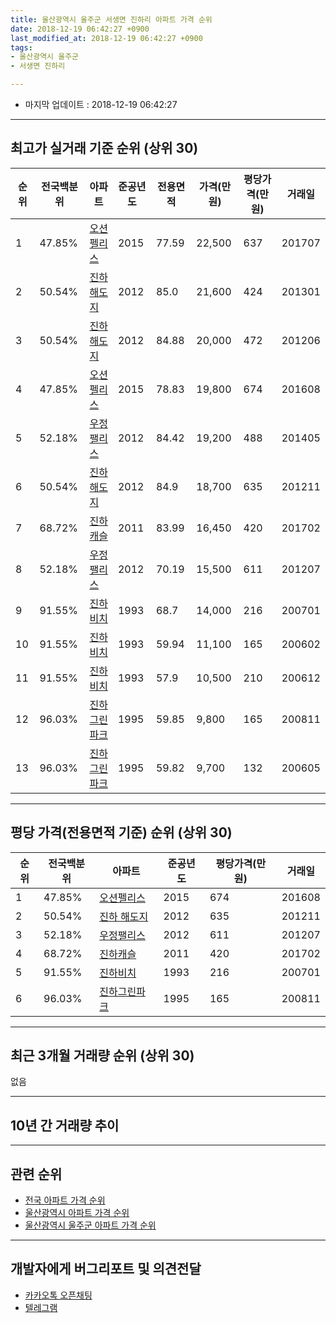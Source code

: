 ```yaml
---
title: 울산광역시 울주군 서생면 진하리 아파트 가격 순위
date: 2018-12-19 06:42:27 +0900
last_modified_at: 2018-12-19 06:42:27 +0900
tags:
- 울산광역시 울주군
- 서생면 진하리

---
```


* 마지막 업데이트 : 2018-12-19 06:42:27

---

## 최고가 실거래 기준 순위 (상위 30)


|순위|전국백분위|아파트|준공년도|전용면적|가격(만원)|평당가격(만원)|거래일|
|---|---|---|---|---|---|---|---|
|1|47.85%|[오션펠리스](https://search.naver.com/search.naver?query=%EC%9A%B8%EC%82%B0%EA%B4%91%EC%97%AD%EC%8B%9C+%EC%9A%B8%EC%A3%BC%EA%B5%B0+%EC%84%9C%EC%83%9D%EB%A9%B4+%EC%A7%84%ED%95%98%EB%A6%AC+%EC%98%A4%EC%85%98%ED%8E%A0%EB%A6%AC%EC%8A%A4)|2015|77.59|22,500|637|201707|
|2|50.54%|[진하 해도지](https://search.naver.com/search.naver?query=%EC%9A%B8%EC%82%B0%EA%B4%91%EC%97%AD%EC%8B%9C+%EC%9A%B8%EC%A3%BC%EA%B5%B0+%EC%84%9C%EC%83%9D%EB%A9%B4+%EC%A7%84%ED%95%98%EB%A6%AC+%EC%A7%84%ED%95%98+%ED%95%B4%EB%8F%84%EC%A7%80)|2012|85.0|21,600|424|201301|
|3|50.54%|[진하 해도지](https://search.naver.com/search.naver?query=%EC%9A%B8%EC%82%B0%EA%B4%91%EC%97%AD%EC%8B%9C+%EC%9A%B8%EC%A3%BC%EA%B5%B0+%EC%84%9C%EC%83%9D%EB%A9%B4+%EC%A7%84%ED%95%98%EB%A6%AC+%EC%A7%84%ED%95%98+%ED%95%B4%EB%8F%84%EC%A7%80)|2012|84.88|20,000|472|201206|
|4|47.85%|[오션펠리스](https://search.naver.com/search.naver?query=%EC%9A%B8%EC%82%B0%EA%B4%91%EC%97%AD%EC%8B%9C+%EC%9A%B8%EC%A3%BC%EA%B5%B0+%EC%84%9C%EC%83%9D%EB%A9%B4+%EC%A7%84%ED%95%98%EB%A6%AC+%EC%98%A4%EC%85%98%ED%8E%A0%EB%A6%AC%EC%8A%A4)|2015|78.83|19,800|674|201608|
|5|52.18%|[우정팰리스](https://search.naver.com/search.naver?query=%EC%9A%B8%EC%82%B0%EA%B4%91%EC%97%AD%EC%8B%9C+%EC%9A%B8%EC%A3%BC%EA%B5%B0+%EC%84%9C%EC%83%9D%EB%A9%B4+%EC%A7%84%ED%95%98%EB%A6%AC+%EC%9A%B0%EC%A0%95%ED%8C%B0%EB%A6%AC%EC%8A%A4)|2012|84.42|19,200|488|201405|
|6|50.54%|[진하 해도지](https://search.naver.com/search.naver?query=%EC%9A%B8%EC%82%B0%EA%B4%91%EC%97%AD%EC%8B%9C+%EC%9A%B8%EC%A3%BC%EA%B5%B0+%EC%84%9C%EC%83%9D%EB%A9%B4+%EC%A7%84%ED%95%98%EB%A6%AC+%EC%A7%84%ED%95%98+%ED%95%B4%EB%8F%84%EC%A7%80)|2012|84.9|18,700|635|201211|
|7|68.72%|[진하캐슬](https://search.naver.com/search.naver?query=%EC%9A%B8%EC%82%B0%EA%B4%91%EC%97%AD%EC%8B%9C+%EC%9A%B8%EC%A3%BC%EA%B5%B0+%EC%84%9C%EC%83%9D%EB%A9%B4+%EC%A7%84%ED%95%98%EB%A6%AC+%EC%A7%84%ED%95%98%EC%BA%90%EC%8A%AC)|2011|83.99|16,450|420|201702|
|8|52.18%|[우정팰리스](https://search.naver.com/search.naver?query=%EC%9A%B8%EC%82%B0%EA%B4%91%EC%97%AD%EC%8B%9C+%EC%9A%B8%EC%A3%BC%EA%B5%B0+%EC%84%9C%EC%83%9D%EB%A9%B4+%EC%A7%84%ED%95%98%EB%A6%AC+%EC%9A%B0%EC%A0%95%ED%8C%B0%EB%A6%AC%EC%8A%A4)|2012|70.19|15,500|611|201207|
|9|91.55%|[진하비치](https://search.naver.com/search.naver?query=%EC%9A%B8%EC%82%B0%EA%B4%91%EC%97%AD%EC%8B%9C+%EC%9A%B8%EC%A3%BC%EA%B5%B0+%EC%84%9C%EC%83%9D%EB%A9%B4+%EC%A7%84%ED%95%98%EB%A6%AC+%EC%A7%84%ED%95%98%EB%B9%84%EC%B9%98)|1993|68.7|14,000|216|200701|
|10|91.55%|[진하비치](https://search.naver.com/search.naver?query=%EC%9A%B8%EC%82%B0%EA%B4%91%EC%97%AD%EC%8B%9C+%EC%9A%B8%EC%A3%BC%EA%B5%B0+%EC%84%9C%EC%83%9D%EB%A9%B4+%EC%A7%84%ED%95%98%EB%A6%AC+%EC%A7%84%ED%95%98%EB%B9%84%EC%B9%98)|1993|59.94|11,100|165|200602|
|11|91.55%|[진하비치](https://search.naver.com/search.naver?query=%EC%9A%B8%EC%82%B0%EA%B4%91%EC%97%AD%EC%8B%9C+%EC%9A%B8%EC%A3%BC%EA%B5%B0+%EC%84%9C%EC%83%9D%EB%A9%B4+%EC%A7%84%ED%95%98%EB%A6%AC+%EC%A7%84%ED%95%98%EB%B9%84%EC%B9%98)|1993|57.9|10,500|210|200612|
|12|96.03%|[진하그린파크](https://search.naver.com/search.naver?query=%EC%9A%B8%EC%82%B0%EA%B4%91%EC%97%AD%EC%8B%9C+%EC%9A%B8%EC%A3%BC%EA%B5%B0+%EC%84%9C%EC%83%9D%EB%A9%B4+%EC%A7%84%ED%95%98%EB%A6%AC+%EC%A7%84%ED%95%98%EA%B7%B8%EB%A6%B0%ED%8C%8C%ED%81%AC)|1995|59.85|9,800|165|200811|
|13|96.03%|[진하그린파크](https://search.naver.com/search.naver?query=%EC%9A%B8%EC%82%B0%EA%B4%91%EC%97%AD%EC%8B%9C+%EC%9A%B8%EC%A3%BC%EA%B5%B0+%EC%84%9C%EC%83%9D%EB%A9%B4+%EC%A7%84%ED%95%98%EB%A6%AC+%EC%A7%84%ED%95%98%EA%B7%B8%EB%A6%B0%ED%8C%8C%ED%81%AC)|1995|59.82|9,700|132|200605|


---

## 평당 가격(전용면적 기준) 순위 (상위 30)


|순위|전국백분위|아파트|준공년도|평당가격(만원)|거래일|
|---|---|---|---|---|---|
|1|47.85%|[오션펠리스](https://search.naver.com/search.naver?query=%EC%9A%B8%EC%82%B0%EA%B4%91%EC%97%AD%EC%8B%9C+%EC%9A%B8%EC%A3%BC%EA%B5%B0+%EC%84%9C%EC%83%9D%EB%A9%B4+%EC%A7%84%ED%95%98%EB%A6%AC+%EC%98%A4%EC%85%98%ED%8E%A0%EB%A6%AC%EC%8A%A4)|2015|674|201608|
|2|50.54%|[진하 해도지](https://search.naver.com/search.naver?query=%EC%9A%B8%EC%82%B0%EA%B4%91%EC%97%AD%EC%8B%9C+%EC%9A%B8%EC%A3%BC%EA%B5%B0+%EC%84%9C%EC%83%9D%EB%A9%B4+%EC%A7%84%ED%95%98%EB%A6%AC+%EC%A7%84%ED%95%98+%ED%95%B4%EB%8F%84%EC%A7%80)|2012|635|201211|
|3|52.18%|[우정팰리스](https://search.naver.com/search.naver?query=%EC%9A%B8%EC%82%B0%EA%B4%91%EC%97%AD%EC%8B%9C+%EC%9A%B8%EC%A3%BC%EA%B5%B0+%EC%84%9C%EC%83%9D%EB%A9%B4+%EC%A7%84%ED%95%98%EB%A6%AC+%EC%9A%B0%EC%A0%95%ED%8C%B0%EB%A6%AC%EC%8A%A4)|2012|611|201207|
|4|68.72%|[진하캐슬](https://search.naver.com/search.naver?query=%EC%9A%B8%EC%82%B0%EA%B4%91%EC%97%AD%EC%8B%9C+%EC%9A%B8%EC%A3%BC%EA%B5%B0+%EC%84%9C%EC%83%9D%EB%A9%B4+%EC%A7%84%ED%95%98%EB%A6%AC+%EC%A7%84%ED%95%98%EC%BA%90%EC%8A%AC)|2011|420|201702|
|5|91.55%|[진하비치](https://search.naver.com/search.naver?query=%EC%9A%B8%EC%82%B0%EA%B4%91%EC%97%AD%EC%8B%9C+%EC%9A%B8%EC%A3%BC%EA%B5%B0+%EC%84%9C%EC%83%9D%EB%A9%B4+%EC%A7%84%ED%95%98%EB%A6%AC+%EC%A7%84%ED%95%98%EB%B9%84%EC%B9%98)|1993|216|200701|
|6|96.03%|[진하그린파크](https://search.naver.com/search.naver?query=%EC%9A%B8%EC%82%B0%EA%B4%91%EC%97%AD%EC%8B%9C+%EC%9A%B8%EC%A3%BC%EA%B5%B0+%EC%84%9C%EC%83%9D%EB%A9%B4+%EC%A7%84%ED%95%98%EB%A6%AC+%EC%A7%84%ED%95%98%EA%B7%B8%EB%A6%B0%ED%8C%8C%ED%81%AC)|1995|165|200811|


---

## 최근 3개월 거래량 순위 (상위 30)

없음

---

## 10년 간 거래량 추이


<div style="width:100%;">
    <canvas id="deal_progress" height="250"></canvas>
</div>

<script>
new Chart(document.getElementById("deal_progress"), {
    type: 'line',
    data: {
        labels: ['200812','200901','200902','200903','200904','200905','200906','200907','200908','200909','200910','200911','200912','201001','201002','201003','201004','201005','201006','201007','201008','201009','201010','201011','201012','201101','201102','201103','201104','201105','201106','201107','201108','201109','201110','201111','201112','201201','201202','201203','201204','201205','201206','201207','201208','201209','201210','201211','201212','201301','201302','201303','201304','201305','201306','201307','201308','201309','201310','201311','201312','201401','201402','201403','201404','201405','201406','201407','201408','201409','201410','201411','201412','201501','201502','201503','201504','201505','201506','201507','201508','201509','201510','201511','201512','201601','201602','201603','201604','201605','201606','201607','201608','201609','201610','201611','201612','201701','201702','201703','201704','201705','201706','201707','201708','201709','201710','201711','201712','201801','201802','201803','201804','201805','201806','201807','201808','201809','201810','201811','201812'],
        datasets: [{
            label: '실거래 수',
            pointRadius: 1,
            data: [0, 2, 2, 0, 0, 2, 1, 1, 0, 2, 2, 2, 1, 1, 0, 2, 6, 6, 1, 2, 0, 6, 0, 2, 2, 1, 2, 2, 0, 3, 1, 1, 1, 2, 3, 1, 6, 2, 2, 7, 3, 19, 10, 2, 4, 10, 5, 4, 1, 4, 1, 8, 6, 0, 8, 3, 0, 3, 1, 0, 3, 2, 2, 2, 7, 3, 1, 1, 1, 2, 2, 4, 4, 2, 5, 2, 0, 4, 5, 3, 2, 3, 1, 0, 0, 1, 3, 2, 2, 3, 4, 1, 15, 5, 3, 4, 2, 4, 2, 4, 3, 6, 3, 6, 1, 2, 1, 2, 1, 4, 1, 1, 1, 1, 2, 0, 0, 0, 0, 0, 0],
            borderColor: "rgba(255, 201, 14, 1)",
            backgroundColor: "rgba(255, 201, 14, 0.5)",
            fill: true,
        }]
    },
    options: {
        responsive: true,
        title: {
            display: true,
            text: '10년간 거래량 추이'
        },
        tooltips: {
            mode: 'index',
            intersect: false,
        },
        hover: {
            mode: 'nearest',
            intersect: true
        },
        scales: {
            xAxes: [{
                display: true,
                scaleLabel: {
                    display: true,
                    labelString: '년/월'
                }
            }],
            yAxes: [{
                display: true,
                ticks: {
                    suggestedMin: 0,
                },
                scaleLabel: {
                    display: true,
                    labelString: '실거래 수'
                }
            }]
        }
    }
});

</script>


---

## 관련 순위

- [전국 아파트 가격 순위](https://inasie.github.io/apt-ranking/전국)
- [울산광역시 아파트 가격 순위](https://inasie.github.io/apt-ranking/울산광역시)
- [울산광역시 울주군 아파트 가격 순위](https://inasie.github.io/apt-ranking/울산광역시-울주군)


---

## 개발자에게 버그리포트 및 의견전달

- [카카오톡 오픈채팅](https://open.kakao.com/o/gLJUAP4)
- [텔레그램](https://t.me/inasie)

